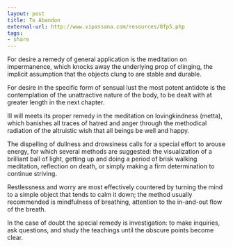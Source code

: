 ```yaml
---
layout: post
title: To Abandon
external-url: http://www.vipassana.com/resources/8fp5.php
tags:
- share
---
```

For desire a remedy of general application is the meditation on impermanence, which knocks away the underlying prop of clinging, the implicit assumption that the objects clung to are stable and durable.

For desire in the specific form of sensual lust the most potent antidote is the contemplation of the unattractive nature of the body, to be dealt with at greater length in the next chapter.

Ill will meets its proper remedy in the meditation on lovingkindness (metta), which banishes all traces of hatred and anger through the methodical radiation of the altruistic wish that all beings be well and happy.

The dispelling of dullness and drowsiness calls for a special effort to arouse energy, for which several methods are suggested: the visualization of a brilliant ball of light, getting up and doing a period of brisk walking meditation, reflection on death, or simply making a firm determination to continue striving.

Restlessness and worry are most effectively countered by turning the mind to a simple object that tends to calm it down; the method usually recommended is mindfulness of breathing, attention to the in-and-out flow of the breath.

In the case of doubt the special remedy is investigation: to make inquiries, ask questions, and study the teachings until the obscure points become clear.
